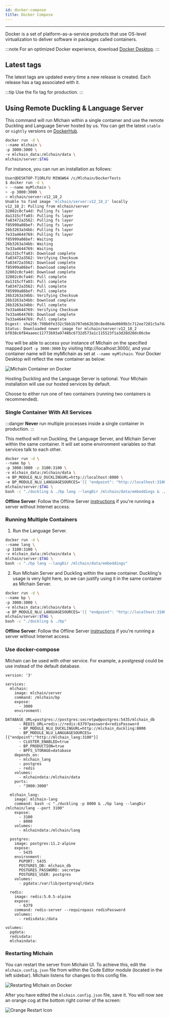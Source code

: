 ```yaml
---
id: docker-compose
title: Docker Compose
---
```


---

Docker is a set of platform-as-a-service products that use OS-level virtualization to deliver software in packages called containers.

:::note
For an optimized Docker experience, download [Docker Desktop](https://www.docker.com/products/docker-desktop).
:::

## Latest tags

The latest tags are updated every time a new release is created. Each release has a tag associated with it.

:::tip
Use the fix tag for production.
:::

## Using Remote Duckling & Language Server

This command will run Mlchain within a single container and use the remote Duckling and Language Server hosted by us. You can get the latest `stable` or `nightly` versions on [DockerHub](https://hub.docker.com/r/mlchain/server/tags).

```bash
docker run -d \
--name mlchain \
-p 3000:3000 \
-v mlchain_data:/mlchain/data \
mlchain/server:$TAG
```

For instance, you can run an installation as follows:

```bash
User@DESKTOP-T1ORLFU MINGW64 /c/Mlchain/DockerTests
$ docker run -d \
> --name myMlchain \
> -p 3000:3000 \
> mlchain/server:v12_18_2
Unable to find image 'mlchain/server:v12_18_2' locally
v12_18_2: Pulling from mlchain/server
32802c0cfa4d: Pulling fs layer
da1315cffa03: Pulling fs layer
fa83472a3562: Pulling fs layer
f85999a86bef: Pulling fs layer
26b3263a34bb: Pulling fs layer
7e33a4644769: Pulling fs layer
f85999a86bef: Waiting
26b3263a34bb: Waiting
7e33a4644769: Waiting
da1315cffa03: Download complete
fa83472a3562: Verifying Checksum
fa83472a3562: Download complete
f85999a86bef: Download complete
32802c0cfa4d: Download complete
32802c0cfa4d: Pull complete
da1315cffa03: Pull complete
fa83472a3562: Pull complete
f85999a86bef: Pull complete
26b3263a34bb: Verifying Checksum
26b3263a34bb: Download complete
26b3263a34bb: Pull complete
7e33a4644769: Verifying Checksum
7e33a4644769: Download complete
7e33a4644769: Pull complete
Digest: sha256:798b0fe332c5bb1b707eb62b30c8ed0a4e0609b3c712ee7201c5a7da7be50b7f
Status: Downloaded newer image for mlchain/server:v12_18_2
bf038c6f84aaeec11773b93a9748bc6732d573a1c115523f1a3d28d20dc06cbe
```

You will be able to access your instance of Mlchain on the specified mapped port `-p 3000:3000` by visiting http://localhost:3000/, and your container name will be myMlchain as set at `--name myMlchain`. Your Docker Desktop will reflect the new container as below:

![Mlchain Container on Docker](/assets/docker-new-instance.png)

Hosting Duckling and the Language Server is optional. Your Mlchain installation will use our hosted services by default.

Choose to either run one of two containers (running two containers is recommended).

### Single Container With All Services

:::danger
**Never** run multiple processes inside a single container in production.
:::

This method will run Duckling, the Language Server, and Mlchain Server within the same container. It will set some environment variables so that services talk to each other.

```bash
docker run -d \
--name bp \
-p 3000:3000 -p 3100:3100 \
-v mlchain_data:/mlchain/data \
-e BP_MODULE_NLU_DUCKLINGURL=http://localhost:8000 \
-e BP_MODULE_NLU_LANGUAGESOURCES='[{ "endpoint": "http://localhost:3100" }]' \
mlchain/server:$TAG \
bash -c "./duckling & ./bp lang --langDir /mlchain/data/embeddings & ./bp"
```

**Offline Server**: Follow the Offline Server [instructions](#offline-servers) if you're running a server without Internet access.

### Running Multiple Containers

1. Run the Language Server.

```bash
docker run -d \
--name lang \
-p 3100:3100 \
-v mlchain_data:/mlchain/data \
mlchain/server:$TAG \
bash -c "./bp lang --langDir /mlchain/data/embeddings"
```

2. Run Mlchain Server and Duckling within the same container. Duckling's usage is very light here, so we can justify using it in the same container as Mlchain Server.

```bash
docker run -d \
--name bp \
-p 3000:3000 \
-v mlchain_data:/mlchain/data \
-e BP_MODULE_NLU_LANGUAGESOURCES='[{ "endpoint": "http://localhost:3100" }]' \
mlchain/server:$TAG \
bash -c "./duckling & ./bp"
```

**Offline Server**: Follow the Offline Server [instructions](#offline-servers) if you're running a server without Internet access.

### Use docker-compose

Mlchain can be used with other service. For example, a postgresql could be use instead of the default database.

```
version: '3'

services:
  mlchain:
    image: mlchain/server
    command: /mlchain/bp
    expose:
      - 3000
    environment:
      - DATABASE_URL=postgres://postgres:secretpw@postgres:5435/mlchain_db
      - REDIS_URL=redis://redis:6379?password=redisPassword
      - BP_MODULE_NLU_DUCKLINGURL=http://mlchain_duckling:8000
      - BP_MODULE_NLU_LANGUAGESOURCES=[{"endpoint":"http://mlchain_lang:3100"}]
      - CLUSTER_ENABLED=true
      - BP_PRODUCTION=true
      - BPFS_STORAGE=database
    depends_on:
      - mlchain_lang
      - postgres
      - redis
    volumes:
      - mlchaindata:/mlchain/data
    ports:
      - "3000:3000"

  mlchain_lang:
    image: mlchain-lang
    command: bash -c "./duckling -p 8000 & ./bp lang --langDir /mlchain/lang --port 3100"
    expose:
      - 3100
      - 8000
    volumes:
      - mlchaindata:/mlchain/lang

  postgres:
    image: postgres:11.2-alpine
    expose:
      - 5435
    environment:
      PGPORT: 5435
      POSTGRES_DB: mlchain_db
      POSTGRES_PASSWORD: secretpw
      POSTGRES_USER: postgres
    volumes:
      - pgdata:/var/lib/postgresql/data

  redis:
    image: redis:5.0.5-alpine
    expose:
      - 6379
    command: redis-server --requirepass redisPassword
    volumes:
      - redisdata:/data

volumes:
  pgdata:
  redisdata:
  mlchaindata:

```

### Restarting Mlchain

You can restart the server from Mlchain UI. To achieve this, edit the `mlchain.config.json` file from within the Code Editor module (located in the left sidebar). Mlchain listens for changes to this config file.

![Restarting Mlchain on Docker](/assets/docker-restart.png)

After you have edited the `mlchain.config.json` file, save it. You will now see an orange cog at the bottom right corner of the screen:

![Orange Restart Icon](/assets/restart-cog.png)

